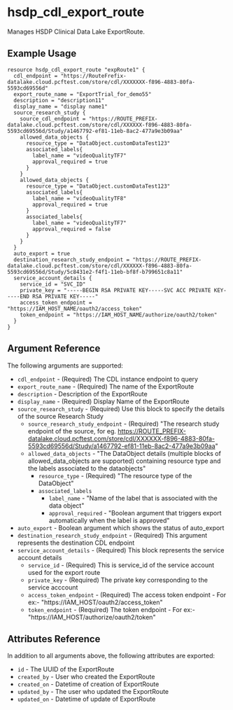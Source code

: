 # hsdp_cdl_export_route

Manages HSDP Clinical Data Lake ExportRoute.

## Example Usage

```hcl
resource hsdp_cdl_export_route "expRoute1" {
  cdl_endpoint = "https://RouteFrefix-datalake.cloud.pcftest.com/store/cdl/XXXXXXX-f896-4883-80fa-5593cd69556d"
  export_route_name = "ExportTrial_for_demo55"
  description = "description11"
  display_name = "display name1"
  source_research_study {
    source_cdl_endpoint = "https://ROUTE_PREFIX-datalake.cloud.pcftest.com/store/cdl/XXXXXX-f896-4883-80fa-5593cd69556d/Study/a1467792-ef81-11eb-8ac2-477a9e3b09aa"
    allowed_data_objects {
      resource_type = "DataObject.customDataTest123"
      associated_labels{
        label_name = "videoQualityTF7"
        approval_required = true
      } 
    }
    allowed_data_objects {
      resource_type = "DataObject.customDataTest123"
      associated_labels{
        label_name = "videoQualityTF8"
        approval_required = true
      }
      associated_labels{
        label_name = "videoQualityTF7"
        approval_required = false
      } 
    }
  }
  auto_export = true
  destination_research_study_endpoint = "https://ROUTE_PREFIX-datalake.cloud.pcftest.com/store/cdl/XXXXXX-f896-4883-80fa-5593cd69556d/Study/5c8431e2-f4f1-11eb-bf8f-b799651c8a11"
  service_account_details {
    service_id = "SVC_ID"
    private_key = "-----BEGIN RSA PRIVATE KEY-----SVC ACC PRIVATE KEY-----END RSA PRIVATE KEY-----"
    access_token_endpoint = "https://IAM_HOST_NAME/oauth2/access_token"
    token_endpoint = "https://IAM_HOST_NAME/authorize/oauth2/token"
  }
}
```


## Argument Reference

The following arguments are supported:

* `cdl_endpoint` - (Required) The CDL instance endpoint to query
* `export_route_name` - (Required) The name of the ExportRoute
* `description` -  Description of the ExportRoute
* `display_name` -	(Required) Display Name of the ExportRoute
* `source_research_study` - (Required) Use this block to specify the details of the source Research Study
  * `source_research_study_endpoint` - (Required) "The research study endpoint of the source, for eg. https://ROUTE_PREFIX-datalake.cloud.pcftest.com/store/cdl/XXXXXX-f896-4883-80fa-5593cd69556d/Study/a1467792-ef81-11eb-8ac2-477a9e3b09aa"
  * `allowed_data_objects` - "The DataObject details (multiple blocks of allowed_data_objects are supported) containing resource type and the labels associated to the dataobjects" 
    * `resource_type` - (Required) "The resource type of the DataObject" 
    * `associated_labels` 
      * `label_name` - "Name of the label that is associated with the data object"
      * `approval_required` - "Boolean argument that triggers export automatically when the label is approved"
* `auto_export` - Boolean argument which shows the status of auto_export
* `destination_research_study_endpoint` - (Required) This argument represents the destination CDL endpoint 	
* `service_account_details` - (Required) This block represents the service account details
    * `service_id` - (Required) This is service_id of the service account used for the export route
    * `private_key` - (Required) The private key corresponding to the service acccount
    * `access_token_endpoint` - (Required) The access token endpoint - For ex:- "https://IAM_HOST/oauth2/access_token"
    * `token_endpoint` - (Required) The token endpoint - For ex:- "https://IAM_HOST/authorize/oauth2/token"

## Attributes Reference

In addition to all arguments above, the following attributes are exported:

* `id` - The UUID of the ExportRoute
* `created_by` - User who created the ExportRoute
* `created_on` - Datetime of creation of ExportRoute
* `updated_by` - The user who updated the ExportRoute
* `updated_on` - Datetime of update of ExportRoute